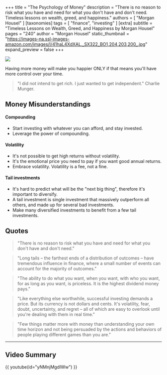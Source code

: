 +++
title = "The Psychology of Money"
description = "There is no reason to risk what you have and need for what you don't have and don't need. Timeless lessons on wealth, greed, and happiness."
authors = [ "Morgan Housel" ]
[taxonomies]
tags = [ "finance", "investing" ]
[extra]
subtitle = "Timeless Lessons on Wealth, Greed, and Happiness by Morgan Housel"
pages = "240"
author = "Morgan Housel"
static_thumbnail = "https://images-na.ssl-images-amazon.com/images/I/41haL4XdXAL._SX322_BO1,204,203,200_.jpg"
expand_preview = false
+++

<img border="0" src="https://images-na.ssl-images-amazon.com/images/I/41haL4XdXAL._SX322_BO1,204,203,200_.jpg" >

<!-- more -->

Having more money will make you happier ONLY if that means you'll have more control over your time.

> "I did not intend to get rich. I just wanted to get independent." Charlie Munger.

## Money Misunderstandings

#### Compounding

- Start investing with whatever you can afford, and stay invested.
- Leverage the power of compounding.

#### Volatility

- It's not possible to get high returns without volatility.
- It's the emotional price you need to pay if you want good annual returns.
- Embrace volatility. Volatility is a fee, not a fine.

#### Tail investments

- It's hard to predict what will be the "next big thing", therefore it's important to diversify.
- A tail investment is single investment that massively outperform all others, and made up for several bad investments.
- Make many diversified investments to benefit from a few tail investments.

## Quotes

> "There is no reason to risk what you have and need for what you don't have and don't need."

> "Long tails – the farthest ends of a distribution of outcomes – have tremendous influence in finance, where a small number of events can account for the majority of outcomes."

> "The ability to do what you want, when you want, with who you want, for as long as you want, is priceless. It is the highest dividend money pays." 

> "Like everything else worthwhile, successful investing demands a price. But its currency is not dollars and cents. It's volatility, fear, doubt, uncertainty, and regret – all of which are easy to overlook until you're dealing with them in real time."

> "Few things matter more with money than understanding your own time horizon and not being persuaded by the actions and behaviors of people playing different games than you are."

---

## Video Summary

{{ youtube(id="yNMnjMgdIWw") }}
